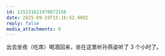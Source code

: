 ```yaml
---
id: 115231621970672156
date: 2025-09-19T15:16:52.980Z
reply: false
media_attachments: 0
---
```


<p>出去坐夜（吃席）喝酒回来，坐在这里听孙燕姿听了 3 个小时了。</p>
